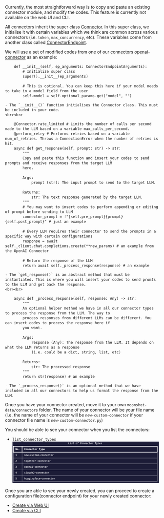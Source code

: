 Currently, the most straightforward way is to copy and paste an existing connector module, and modify the codes. This feature is currently not available on the web UI and CLI.

All connectors inherit the super class [Connector](https://github.com/aiverify-foundation/moonshot/blob/main/moonshot/src/connectors/connector.py). In this super class, we initialise it with certain variables which we think are common across various connectors (i.e. `token`, `max_concurrency`, etc). These variables come from another class called [ConnectorEndpoint](https://github.com/aiverify-foundation/moonshot/blob/main/moonshot/src/connectors_endpoints/connector_endpoint.py).

We will use a set of modified codes from one of our connectors [openai-connector](https://github.com/aiverify-foundation/moonshot-data/blob/main/connectors/openai-connector.py) as an example:

```
    def __init__(self, ep_arguments: ConnectorEndpointArguments):
        # Initialize super class
        super().__init__(ep_arguments)

        # This is optional. You can keep this here if your model needs to take in a model field from the user
        self.model = self.optional_params.get("model", "")
```
    - The `__init__()` function initialises the Connector class. This must be included in your code.
    <br><br>

```
    @Connector.rate_limited # Limits the number of calls per second made to the LLM based on a variable max_calls_per_second. 
    @perform_retry # Performs retries based on a variable num_of_retries. Throws a ConnectionError when the number of retries is hit. 
    async def get_response(self, prompt: str) -> str:
        """
        Copy and paste this function and insert your codes to send prompts and receive responses from the target LLM 
        here. 

        Args:
            prompt (str): The input prompt to send to the target LLM.

        Returns:
            str: The text response generated by the target LLM.
        """
        # You may want to insert codes to perform appending or editing of prompt before sending to LLM
        connector_prompt = f"{self.pre_prompt}{prompt}{self.post_prompt}" # just an example
        
        # Every LLM requires their connector to send the prompts in a specific way with certain configurations
        response = await self._client.chat.completions.create(**new_params) # an example from the OpenAI Connector

        # Return the response of the LLM 
        return await self._process_response(response) # an example
```
    - The `get_response()` is an abstract method that must be instantiated. This is where you will insert your codes to send promts to the LLM and get back the response.
    <br><br>

```
    async def _process_response(self, response: Any) -> str:
        """
        An optional helper method we have in all our connector types to process the response from the LLM. The way to
        process responses from different LLMs can be different. You can insert codes to process the response here if 
        you want.

        Args:
            response (Any): The response from the LLM. It depends on what the LLM returns as a response
            (i.e. could be a dict, string, list, etc)

        Returns:
            str: The processed response
        """
        return str(response) # an example
```
    - The `_process_response()` is an optional method that we have included in all our connectors to help us format the response from the LLM.


Once you have your connector created, move it to your own `moonshot-data/connectors` folder. The name of your connector will be your file name (i.e. the name of your connector will be `new-custom-connector` if your connector file name is `new-custom-connector.py`)

You should be able to see your connector when you list the connectors:

- `list_connector_types`
![recipe added](images/new_connector.png)

Once you are able to see your newly created, you can proceed to create a configuration file(connector endpoint) for your newly created connector:

- [Create via Web UI](../../tutorial/web-ui/create_endpoint.md)
- [Create via CLI](../../cli/connecting_endpoints.md#creating-a-connector-endpoint)